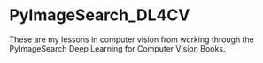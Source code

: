 # PyImageSearch_DL4CV
These are my lessons in computer vision from working through the PyImageSearch Deep Learning for Computer Vision Books.
